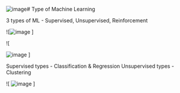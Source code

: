 ![image](https://github.com/InaArya/AIML_Notes/assets/95537907/9ad94053-083e-4329-9a42-44823e3c780b)# Type of Machine Learning

3 types of ML - Supervised, Unsupervised, Reinforcement

![![image](https://github.com/InaArya/AIML_Notes/assets/95537907/3045287a-7375-4182-a151-1f8e905d02a2)
]

![ 

![image](https://github.com/InaArya/AIML_Notes/assets/95537907/47e528cc-787f-4be0-be50-5510da5ca14d)
]

Supervised types - Classification & Regression
Unsupervised types - Clustering

![ ![image](https://github.com/InaArya/AIML_Notes/assets/95537907/042b3d27-9fc7-4178-a390-6d568306a46e)
]


